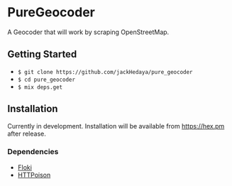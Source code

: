 # PureGeocoder

A Geocoder that will work by scraping OpenStreetMap. 

## Getting Started
+ `$ git clone https://github.com/jackHedaya/pure_geocoder`
+ `$ cd pure_geocoder`
+ `$ mix deps.get`

## Installation
Currently in development. Installation will be available from https://hex.pm after release.

### Dependencies
+ <a href="https://github.com/philss/floki">Floki</a>
+ <a href="https://github.com/edgurgel/httpoison">HTTPoison</a>
